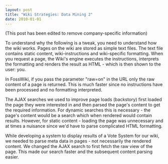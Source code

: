 ```yaml
---
layout: post
title: "Wiki Strategies: Data Mining 2"
date: 2010-01-01
---
```

(This post has been edited to remove company-specific information)

To understand why the following is a tweak, you need to understand how the wiki works. Pages on the wiki are stored as simple text files. The text file contains static content, wiki-instructions and wiki-specific formatting. When you request a page, the Wiki's engine executes the instructions, interprets the formatting and renders the result as HTML - which is then shown to the user: you.

In FossWiki, if you pass the parameter "raw=on" in the URL only the raw content of  a page is returned. This is much faster since no instructions have been processed and no formatting interpreted.

The AJAX searches we used to improve page loads (backstory) first loaded the page they were interested in and then parsed the page's content to get the required information. For dynamic searches this is necessary - the page's content would be a search which when rendered would contain results. However, for static content - loading the page was unnecessary and at times a nuisance since we'd have to parse complicated HTML formatting.

While developing a  system to display results of a Vote System for our wiki, we needed to parse meta data in pages - not necessarily the rendered content.  We changed the AJAX search to first fetch the raw view of the page. This made our search faster and the subsequent content parsing easier.
